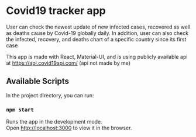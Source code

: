 # Covid19 tracker app

User can check the newest update of new infected cases, recovered as well as deaths cause by Covid-19 globally daily. In addition, user can also check the infected, recovery, and deaths chart of a specific country since its first case

This app is made with React, Material-UI, and is using publicly available api at https://api.covid19api.com/ (api not made by me)

## Available Scripts

In the project directory, you can run:

### `npm start`

Runs the app in the development mode.\
Open [http://localhost:3000](http://localhost:3000) to view it in the browser.
